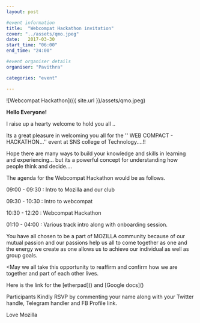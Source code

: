 ```yaml
---
layout: post

#event information
title:  "Webcompat Hackathon invitation"
cover: "../assets/qmo.jpeg"
date:   2017-03-30
start_time: "06:00"
end_time: "24:00"

#event organiser details
organiser: "Pavithra"

categories: "event"

---
```

![Webcompat Hackathon]({{ site.url }}/assets/qmo.jpeg)


**Hello Everyone!**

<p>I raise up a hearty welcome to hold you all .. </p>

<p>Its a great pleasure in welcoming you all for the '' WEB COMPACT - HACKATHON...''  event at SNS college of Technology....!! </p>
<p>Hope there are many ways to build your knowledge and skills in learning and experiencing... but its a powerful concept for understanding how people think and decide....</p> 
<p>The agenda for the Webcompat Hackathon would be as follows.</p>
<p>09:00 - 09:30 : Intro to Mozilla and our club </p>
<p>09:30 - 10:30 : Intro to webcompat</p>
<p>10:30 - 12:20 : Webcompat Hackathon</p>
<p>01:10 - 04:00 : Various track intro along with onboarding session. 

<p>You have all chosen to be a part of MOZILLA  community because of our mutual passion and our passions help us all to come together as one and the energy we create as one allows us to achieve our individual as well as group goals.</p>

<May we all take this opportunity to reaffirm and confirm how we are together and part of each other lives.</p>
<p>Here is the link for the [etherpad]() and [Google docs]()
<p>Participants Kindly RSVP by commenting your name along with your Twitter handle, Telegram handler and FB Profile link.</p>

<p>Love Mozilla</p>
